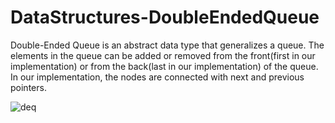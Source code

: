# DataStructures-DoubleEndedQueue

Double-Ended Queue is an abstract data type that generalizes a queue. The elements in the queue can be added or removed from the front(first in our implementation) or from the back(last in our implementation) of the queue. In our implementation, the nodes are connected with next and previous pointers.

![deq](https://github.com/konstantinosKatsamis/DataStructures-DoubleEndedQueue/assets/75335809/149a4f6f-1671-4e28-9417-950f209e6310)
